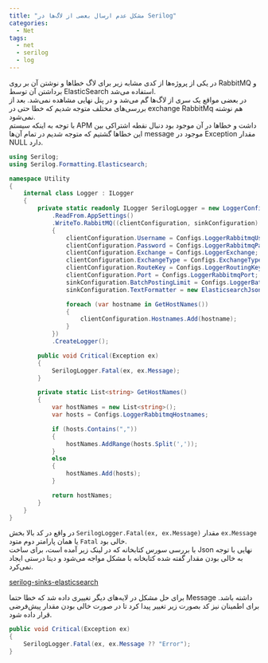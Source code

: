 ```yaml
---
title: "مشکل عدم ارسال بعضی از لاگ‌ها در Serilog"
categories:
  - Net
tags:
  - net
  - serilog
  - log
---
```


در یکی از پروژه‌ها از کدی مشابه زیر برای لاگ خطاها و نوشتن آن بر روی RabbitMQ و برداشتن آن توسط ElasticSearch استفاده می‌شد.  
در بعضی مواقع یک سری از لاگ‌ها گم می‌شد و در پنل نهایی مشاهده نمی‌شد. بعد از بررسی‌های مختلف متوجه شدیم که خطا حتی در exchange RabbitMq هم نوشته نمی‌شود.  
با توجه به اینکه سیستم APM داشت و خطاها در آن موجود بود دنبال نقطه اشتراکی بین این خطاها گشتیم که متوجه شدیم در تمام آن‌ها message موجود در Exception مقدار NULL دارد.  

```csharp
using Serilog;
using Serilog.Formatting.Elasticsearch;

namespace Utility
{
    internal class Logger : ILogger
    {
        private static readonly ILogger SerilogLogger = new LoggerConfiguration()
            .ReadFrom.AppSettings()
            .WriteTo.RabbitMQ((clientConfiguration, sinkConfiguration) =>
            {
                clientConfiguration.Username = Configs.LoggerRabbitmqUsername;
                clientConfiguration.Password = Configs.LoggerRabbitmqPassword;
                clientConfiguration.Exchange = Configs.LoggerExchange;
                clientConfiguration.ExchangeType = Configs.ExchangeTypeOfLoggerExchange;
                clientConfiguration.RouteKey = Configs.LoggerRoutingKey;
                clientConfiguration.Port = Configs.LoggerRabbitmqPort;
                sinkConfiguration.BatchPostingLimit = Configs.LoggerBatchPostingLimit;
                sinkConfiguration.TextFormatter = new ElasticsearchJsonFormatter();

                foreach (var hostname in GetHostNames())
                {
                    clientConfiguration.Hostnames.Add(hostname);
                }
            })
            .CreateLogger();

        public void Critical(Exception ex)
        {
            SerilogLogger.Fatal(ex, ex.Message);
        }

        private static List<string> GetHostNames()
        {
            var hostNames = new List<string>();
            var hosts = Configs.LoggerRabbitmqHostnames;

            if (hosts.Contains(","))
            {
                hostNames.AddRange(hosts.Split(','));
            }
            else
            {
                hostNames.Add(hosts);
            }

            return hostNames;
        }
    }
}
```

در واقع در کد بالا بخش `SerilogLogger.Fatal(ex, ex.Message)` مقدار `ex.Message` یا همان پارامتر دوم متود `Fatal` خالی بود.  
با بررسی سورس کتابخانه که در لینک زیر آمده است، برای ساخت Json نهایی با توجه به خالی بودن مقدار گفته شده کتابخانه با مشکل مواجه می‌شود و دیتا درستی ایجاد نمی‌کرد.  

[serilog-sinks-elasticsearch](https://github.com/serilog-contrib/serilog-sinks-elasticsearch/blob/dev/src/Serilog.Formatting.Elasticsearch/DefaultJsonFormatter.cs#L321)  

برای حل مشکل در لایه‌های دیگر تغییری داده شد که خطا حتما Message داشته باشد. برای اطمینان نیز کد بصورت زیر تغییر پیدا کرد تا در صورت خالی بودن مقدار پیش‌فرضی قرار داده شود.  

```csharp
public void Critical(Exception ex)
{
    SerilogLogger.Fatal(ex, ex.Message ?? "Error");
}
```